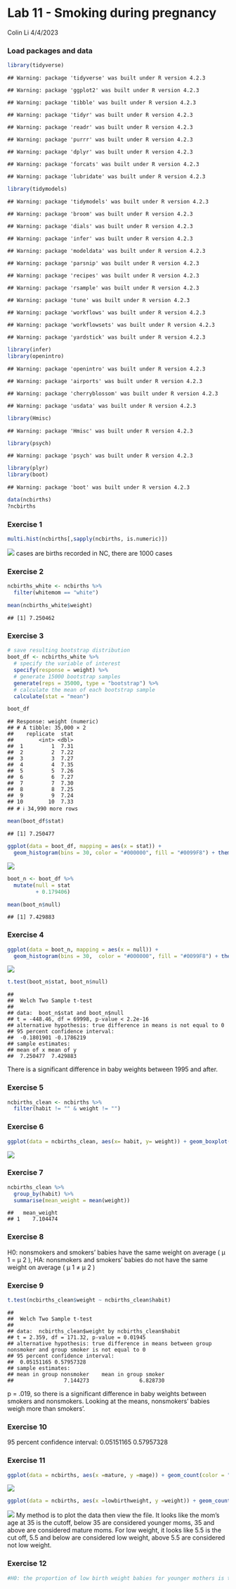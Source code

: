 Lab 11 - Smoking during pregnancy
================
Colin Li
4/4/2023

### Load packages and data

``` r
library(tidyverse) 
```

    ## Warning: package 'tidyverse' was built under R version 4.2.3

    ## Warning: package 'ggplot2' was built under R version 4.2.3

    ## Warning: package 'tibble' was built under R version 4.2.3

    ## Warning: package 'tidyr' was built under R version 4.2.3

    ## Warning: package 'readr' was built under R version 4.2.3

    ## Warning: package 'purrr' was built under R version 4.2.3

    ## Warning: package 'dplyr' was built under R version 4.2.3

    ## Warning: package 'forcats' was built under R version 4.2.3

    ## Warning: package 'lubridate' was built under R version 4.2.3

``` r
library(tidymodels)
```

    ## Warning: package 'tidymodels' was built under R version 4.2.3

    ## Warning: package 'broom' was built under R version 4.2.3

    ## Warning: package 'dials' was built under R version 4.2.3

    ## Warning: package 'infer' was built under R version 4.2.3

    ## Warning: package 'modeldata' was built under R version 4.2.3

    ## Warning: package 'parsnip' was built under R version 4.2.3

    ## Warning: package 'recipes' was built under R version 4.2.3

    ## Warning: package 'rsample' was built under R version 4.2.3

    ## Warning: package 'tune' was built under R version 4.2.3

    ## Warning: package 'workflows' was built under R version 4.2.3

    ## Warning: package 'workflowsets' was built under R version 4.2.3

    ## Warning: package 'yardstick' was built under R version 4.2.3

``` r
library(infer)
library(openintro)
```

    ## Warning: package 'openintro' was built under R version 4.2.3

    ## Warning: package 'airports' was built under R version 4.2.3

    ## Warning: package 'cherryblossom' was built under R version 4.2.3

    ## Warning: package 'usdata' was built under R version 4.2.3

``` r
library(Hmisc)
```

    ## Warning: package 'Hmisc' was built under R version 4.2.3

``` r
library(psych)
```

    ## Warning: package 'psych' was built under R version 4.2.3

``` r
library(plyr)
library(boot)
```

    ## Warning: package 'boot' was built under R version 4.2.3

``` r
data(ncbirths)
?ncbirths
```

### Exercise 1

``` r
multi.hist(ncbirths[,sapply(ncbirths, is.numeric)])
```

![](lab-11_files/figure-gfm/unnamed-chunk-1-1.png)<!-- --> cases are
births recorded in NC, there are 1000 cases

### Exercise 2

``` r
ncbirths_white <- ncbirths %>% 
  filter(whitemom == "white")

mean(ncbirths_white$weight)
```

    ## [1] 7.250462

### Exercise 3

``` r
# save resulting bootstrap distribution
boot_df <- ncbirths_white %>%
  # specify the variable of interest
  specify(response = weight) %>% 
  # generate 15000 bootstrap samples
  generate(reps = 35000, type = "bootstrap") %>% 
  # calculate the mean of each bootstrap sample
  calculate(stat = "mean")

boot_df
```

    ## Response: weight (numeric)
    ## # A tibble: 35,000 × 2
    ##    replicate  stat
    ##        <int> <dbl>
    ##  1         1  7.31
    ##  2         2  7.22
    ##  3         3  7.27
    ##  4         4  7.35
    ##  5         5  7.26
    ##  6         6  7.27
    ##  7         7  7.30
    ##  8         8  7.25
    ##  9         9  7.24
    ## 10        10  7.33
    ## # ℹ 34,990 more rows

``` r
mean(boot_df$stat)
```

    ## [1] 7.250477

``` r
ggplot(data = boot_df, mapping = aes(x = stat)) +
  geom_histogram(bins = 30, color = "#000000", fill = "#0099F8") + theme_classic() + labs(title = "A Bootstrap Distribution of Sample Means", subtitle = "Replicates = 35000")
```

![](lab-11_files/figure-gfm/unnamed-chunk-3-1.png)<!-- -->

``` r
boot_n <- boot_df %>%
  mutate(null = stat
         + 0.179406)

mean(boot_n$null)
```

    ## [1] 7.429883

### Exercise 4

``` r
ggplot(data = boot_n, mapping = aes(x = null)) +
  geom_histogram(bins = 30,  color = "#000000", fill = "#0099F8") + theme_classic() + labs(title = "A Null Distribution of Sample Means") 
```

![](lab-11_files/figure-gfm/unnamed-chunk-4-1.png)<!-- -->

``` r
t.test(boot_n$stat, boot_n$null)
```

    ## 
    ##  Welch Two Sample t-test
    ## 
    ## data:  boot_n$stat and boot_n$null
    ## t = -448.46, df = 69998, p-value < 2.2e-16
    ## alternative hypothesis: true difference in means is not equal to 0
    ## 95 percent confidence interval:
    ##  -0.1801901 -0.1786219
    ## sample estimates:
    ## mean of x mean of y 
    ##  7.250477  7.429883

There is a significant difference in baby weights between 1995 and
after.

### Exercise 5

``` r
ncbirths_clean <- ncbirths %>%
  filter(habit != "" & weight != "")
```

### Exercise 6

``` r
ggplot(data = ncbirths_clean, aes(x= habit, y= weight)) + geom_boxplot(fill = "#0099F8") + theme_classic()
```

![](lab-11_files/figure-gfm/unnamed-chunk-6-1.png)<!-- -->

### Exercise 7

``` r
ncbirths_clean %>%
  group_by(habit) %>%
  summarise(mean_weight = mean(weight))
```

    ##   mean_weight
    ## 1    7.104474

### Exercise 8

H0: nonsmokers and smokers’ babies have the same weight on average ( μ 1
= μ 2 ), HA: nonsmokers and smokers’ babies do not have the same weight
on average ( μ 1 ≠ μ 2 )

### Exercise 9

``` r
t.test(ncbirths_clean$weight ~ ncbirths_clean$habit)
```

    ## 
    ##  Welch Two Sample t-test
    ## 
    ## data:  ncbirths_clean$weight by ncbirths_clean$habit
    ## t = 2.359, df = 171.32, p-value = 0.01945
    ## alternative hypothesis: true difference in means between group nonsmoker and group smoker is not equal to 0
    ## 95 percent confidence interval:
    ##  0.05151165 0.57957328
    ## sample estimates:
    ## mean in group nonsmoker    mean in group smoker 
    ##                7.144273                6.828730

p = .019, so there is a significant difference in baby weights between
smokers and nonsmokers. Looking at the means, nonsmokers’ babies weigh
more than smokers’.

### Exercise 10

95 percent confidence interval: 0.05151165 0.57957328

### Exercise 11

``` r
ggplot(data = ncbirths, aes(x =mature, y =mage)) + geom_count(color = "#0099F8", alpha = 0.3) + theme_classic()
```

![](lab-11_files/figure-gfm/unnamed-chunk-9-1.png)<!-- -->

``` r
ggplot(data = ncbirths, aes(x =lowbirthweight, y =weight)) + geom_count(color = "#0099F8", alpha = 0.1) + theme_classic()
```

![](lab-11_files/figure-gfm/unnamed-chunk-9-2.png)<!-- --> My method is
to plot the data then view the file. It looks like the mom’s age at 35
is the cutoff, below 35 are considered younger moms, 35 and above are
considered mature moms. For low weight, it looks like 5.5 is the cut
off, 5.5 and below are considered low weight, above 5.5 are considered
not low weight.

### Exercise 12

``` r
#H0: the proportion of low birth weight babies for younger mothers is the same as for mature mothers. HA: the proportion of low birth weight babies is higher for mature mothers than for younger mothers.
```
